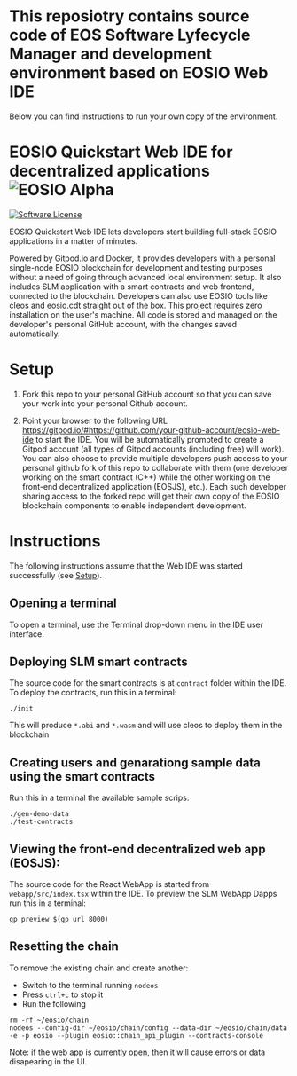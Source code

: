# This reposiotry contains source code of EOS Software Lyfecycle Manager and development environment based on EOSIO Web IDE
Below you can find instructions to run your own copy of the environment.

# EOSIO Quickstart Web IDE for decentralized applications ![EOSIO Alpha](https://img.shields.io/badge/EOSIO-Alpha-blue.svg)

[![Software License](https://img.shields.io/badge/license-MIT-lightgrey.svg)](./LICENSE)

EOSIO Quickstart Web IDE lets developers start building full-stack EOSIO applications in a matter of minutes. 

Powered by Gitpod.io and Docker, it provides developers with a personal single-node EOSIO blockchain for development and testing purposes without a need of going through advanced local environment setup. It also includes SLM application with a smart contracts and web frontend, connected to the blockchain. Developers can also use EOSIO tools like cleos and  eosio.cdt straight out of the box. This project requires zero installation on the user's machine. All code is stored and managed on the developer's personal GitHub account, with the changes saved automatically.


# Setup

1. Fork this repo to your personal GitHub account so that you can save your work into your personal Github account.

2. Point your browser to the following URL https://gitpod.io/#https://github.com/your-github-account/eosio-web-ide to start the IDE. You will be automatically prompted to create a Gitpod account (all types of Gitpod accounts (including free) will work). You can also choose to provide multiple developers push access to your personal github fork of this repo to collaborate with them (one developer working on the smart contract (C++) while the other working on the front-end decentralized application (EOSJS), etc.). Each such developer sharing access to the forked repo will get their own copy of the EOSIO blockchain components to enable independent development.


# Instructions

The following instructions assume that the Web IDE was started successfully (see [Setup](#setup)).

## Opening a terminal

To open a terminal, use the Terminal drop-down menu in the IDE user interface.

## Deploying SLM smart contracts

The source code for the smart contracts is at `contract` folder within the IDE. To deploy the contracts, run this in a terminal:

```
./init

```

This will produce `*.abi` and `*.wasm` and will use cleos to deploy them in the blockchain


## Creating users and genarationg sample data using the smart contracts

Run this in a terminal the available sample scrips:
```
./gen-demo-data
./test-contracts
```


## Viewing the front-end decentralized web app (EOSJS):

The source code for the React WebApp is started from `webapp/src/index.tsx` within the IDE. To preview the SLM WebApp Dapps run this in a terminal:

```
gp preview $(gp url 8000)

```

## Resetting the chain

To remove the existing chain and create another:

* Switch to the terminal running `nodeos`
* Press `ctrl+c` to stop it
* Run the following

```
rm -rf ~/eosio/chain
nodeos --config-dir ~/eosio/chain/config --data-dir ~/eosio/chain/data -e -p eosio --plugin eosio::chain_api_plugin --contracts-console

```

Note: if the web app is currently open, then it will cause errors or data disapearing in the UI. 

